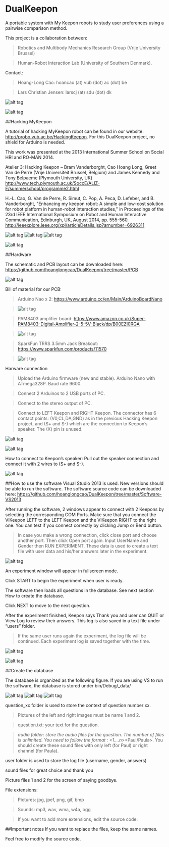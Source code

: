 # DualKeepon
A portable system with My Keepon robots to study user preferences using a pairwise comparison method.

This project is a collaboration between:
>Robotics and Multibody Mechanics Research Group (Vrije University Brussel)

>Human-Robot Interaction Lab (University of Southern Denmark).

Contact:
> Hoang-Long Cao: hoancao (at) vub (dot) ac (dot) be

> Lars Christian Jensen: larscj (at) sdu (dot) dk

![alt tag](https://github.com/hoanglongcao/DualKeepon/blob/master/img/Dual-Keepon-speech.png)

![alt tag](https://github.com/hoanglongcao/DualKeepon/blob/master/img/DualKeepon-Hardware.png)

##Hacking MyKeepon

A tutorial of hacking MyKeepon robot can  be found in our website: http://probo.vub.ac.be/HackingKeepon. For this DualKeepon project, no shield for Arduino is needed.

This work was presented at the 2013 International Summer School on Social HRI and RO-MAN 2014.

Atelier 3: Hacking Keepon – Bram Vanderborght, Cao Hoang Long, Greet Van de Perre (Vrije Universiteit Brussel, Belgium) and James Kennedy and Tony Belpaeme (Plymouth University, UK)
http://www.tech.plymouth.ac.uk/SoccE/ALIZ-E/summerschool/programme2.html

H.-L. Cao, G. Van de Perre, R. Simut, C. Pop, A. Peca, D. Lefeber, and B. Vanderborght, "Enhancing my keepon robot: A simple and low-cost solution for robot platform in human-robot interaction studies," in Proceedings of the 23rd IEEE International Symposium on Robot and Human Interactive Communication, Edinburgh, UK, August 2014, pp. 555-560. 
http://ieeexplore.ieee.org/xpl/articleDetails.jsp?arnumber=6926311

![alt tag](https://github.com/hoanglongcao/DualKeepon/blob/master/img/image008%5B1%5D.jpg)
![alt tag](https://github.com/hoanglongcao/DualKeepon/blob/master/img/image010%5B1%5D.jpg)
![alt tag](https://github.com/hoanglongcao/DualKeepon/blob/master/img/image012%5B1%5D.jpg)

![alt tag](https://github.com/hoanglongcao/DualKeepon/blob/master/img/summerschool-1.jpg)

##Hardware

The schematic and PCB layout can be downloaded here: https://github.com/hoanglongcao/DualKeepon/tree/master/PCB

![alt tag](https://github.com/hoanglongcao/DualKeepon/blob/master/img/Dual-Keepon-hardware-connection.png)

Bill of material for our PCB:

> Arduino Nao x 2: https://www.arduino.cc/en/Main/ArduinoBoardNano

> ![alt tag](https://www.arduino.cc/en/uploads/Main/ArduinoNanoFront_3_sm.jpg)

> PAM8403 amplifier board: https://www.amazon.co.uk/Super-PAM8403-Digital-Amplifier-2-5-5V-Black/dp/B00EZI0RGA

> ![alt tag](https://images-na.ssl-images-amazon.com/images/I/3197BYooYjL.jpg)

> SparkFun TRRS 3.5mm Jack Breakout: https://www.sparkfun.com/products/11570

> ![alt tag](https://images-na.ssl-images-amazon.com/images/I/41BiLP9r57L._SY300_.jpg)

Harware connection

>Upload the Arduino firmware (new and stable). Arduino Nano with ATmega328P. Baud rate 9600.

>Connect 2 Arduinos to 2 USB ports of PC.

>Connect to the stereo output of PC.

>Connect to LEFT Keepon and RIGHT Keepon. The connector has 6 contact points: (V0,CL,DA,GND) as in the previous Hacking Keepon project, and (S+ and S-) which are the connection to Keepon’s speaker. The (X) pin is unused.

![alt tag](https://github.com/hoanglongcao/DualKeepon/blob/master/img/tut1.png)

![alt tag](https://github.com/hoanglongcao/DualKeepon/blob/master/img/tut2.jpg)

How to connect to Keepon’s speaker: Pull out the speaker connection and connect it with 2 wires to (S+ and S-).

![alt tag](https://github.com/hoanglongcao/DualKeepon/blob/master/img/tut3.png)

##How to use the software
Visual Studio 2013 is used. New versions should be able to run the software. The software source code can be downloaded here: https://github.com/hoanglongcao/DualKeepon/tree/master/Software-VS2013

After running the software, 2 windows appear to connect with 2 Keepons by selecting the corresponding COM Ports. Make sure that you connect the ViKeepon LEFT to the LEFT Keepon and the ViKeepon RIGHT to the right one. You can test if you connect correctly by clicking Jump or Bend button.

>In case you make a wrong connection, click close port and choose another port. Then click Open port again.
Input UserName and Gender then RUN EXPERIMENT. These data is used to create a text file with user data and his/her answers later in the experiment.

![alt tag](https://github.com/hoanglongcao/DualKeepon/blob/master/img/tut4.png)
 
An experiment window will appear in fullscreen mode.

Click START to begin the experiment when user is ready.

The software then loads all questions in the database. See next section How to create the database.

Click NEXT to move to the next question.

After the experiment finished, Keepon says Thank you and user can QUIT or View Log to review their answers. This log is also saved in a text file under “users” folder.

>If the same user runs again the experiment, the log file will be continued. Each experiment log is saved together with the time.

![alt tag](https://github.com/hoanglongcao/DualKeepon/blob/master/img/tut5.png)

![alt tag](https://github.com/hoanglongcao/DualKeepon/blob/master/img/tut6.png)

##Create the database

The database is organized as the following figure.  If you are using VS to run the software, the database is stored under bin/Debug/_data/

![alt tag](https://github.com/hoanglongcao/DualKeepon/blob/master/img/tut7.png)
![alt tag](https://github.com/hoanglongcao/DualKeepon/blob/master/img/tut8.png)
![alt tag](https://github.com/hoanglongcao/DualKeepon/blob/master/img/tut9.png)

question_xx folder is used to store the context of question number xx.

>Pictures of the left and right images must be name 1 and 2.

>question.txt: your text for the question.

>	_audio folder: store the audio files for the question. The number of files is unlimited. You need to follow the format : <1....n>_<Paul/Paula>. You should create these sound files with only left (for Paul) or right channel (for Paula).

user folder is used to store the log file (username, gender, answers)

sound files for great choice and thank you

Picture files 1 and 2 for the screen of saying goodbye.

File extensions:
>Pictures: jpg, jpef, png, gif, bmp

>Sounds: mp3, wav, wma, w4a, ogg

>If you want to add more extensions, edit the source code.

##Important notes
If you want to replace the files, keep the same names.

Feel free to modify the source code.

